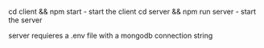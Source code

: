 cd client && npm start - start the client
cd server && npm run server - start the server

server requieres a .env file with a mongodb connection string
